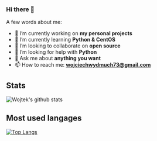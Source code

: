 ### Hi there 👋
A few words about me:
- 🔭 I’m currently working on **my personal projects**
- 🌱 I’m currently learning **Python & CentOS**
- 👯 I’m looking to collaborate on **open source**
- 🤔 I’m looking for help with **Python**
- 💬 Ask me about **anything you want**
- 📫 How to reach me: **wojciechwydmuch73@gmail.com**

## Stats
![Wojtek's github stats](https://github-readme-stats.vercel.app/api?username=wojtekw0703&show_icons=true&theme=tokyonight)

## Most used langages
[![Top Langs](https://github-readme-stats.vercel.app/api/top-langs/?username=wojtekw0703&layout=tokyonight)](https://github.com/wojtekw0703/github-readme-stats)
